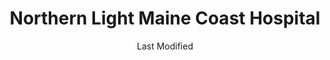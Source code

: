 ---
layout: location-page
date: Last Modified
description: "Local COVID-19 testing is available at Northern Light Maine Coast Hospital in Ellsworth, Maine, USA."
permalink: "locations/maine/ellsworth/northern-light-maine-coast-hospital/"
tags:
  - locations
  - maine
title: Northern Light Maine Coast Hospital
uniqueName: northern-light-maine-coast-hospital
state: Maine
stateAbbr: ME
hood: "Ellsworth"
address: "50 Union St"
city: "Ellsworth"
zip: "04605"
zipsNearby: "04606 04910 04408 04401 04402 04609 04635 04653 04611 04915 04612 04613 04614 04629 04410 04411 04412 04616 04921 04617 04642 04414 04415 04416 04417 04922 04923 04843 04847 04924 04418 04419 04420 04421 04422 04622 04926 04927 04623 04341 04624 04928 04625 04563 04627 04929 04930 04932 04426 04481 04427 04428 04429 04630 04933 04431 04935 04605 04434 04435 04937 04438 04634 04941 04547 04939 04607 04443 04444 04640 04942 04643 04943 04944 04448 04449 04644 04848 04646 04348 04648 04649 04450 04453 04455 04456 04949 04457 04849 04850 04650 04654 04686 04655 04851 04551 04658 04461 04463 04951 04952 04660 04953 04555 04662 04853 04664 04962 04963 04468 04472 04469 04473 04474 04854 04354 04965 04475 04476 04967 04969 04855 04637 04669 04841 04846 04856 04971 04672 04972 04479 04674 04675 04973 04974 04673 04676 04975 04976 04677 04358 04858 04679 04487 04859 04488 04680 04489 04981 04645 04681 04683 04684 04685 04860 04861 04986 04987 04862 04988 04989 04863 04572 04864 04574 04901 04903 04493 04865 04363 04693 04496 04694 04467" 
mapUrl: "http://maps.apple.com/?q=Northern+Light+Maine+Coast+Hospital&address=50+Union+St,Ellsworth,Maine,04605"
locationType: Drive-thru
phone: "844-489-1822"
website: "undefined"
onlineBooking: undefined
closed: undefined
closedUpdate: May 23rd, 2020
notes: "Requires phone screen. Open to all."
days: Contact for hours of operation.
ctaMessage: Call 844-489-1822
ctaUrl: "tel:844-489-1822"
---